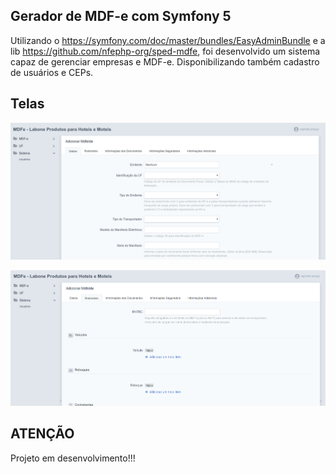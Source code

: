 ## Gerador de MDF-e com Symfony 5

Utilizando o https://symfony.com/doc/master/bundles/EasyAdminBundle e a lib https://github.com/nfephp-org/sped-mdfe, foi desenvolvido um sistema capaz de gerenciar empresas e MDF-e. Disponibilizando também cadastro de usuários e CEPs.

## Telas

![Preview 01](doc/Screenshot01.png?raw=true)

![Preview 02](doc/Screenshot02.png?raw=true)

## ATENÇÃO

Projeto em desenvolvimento!!!
